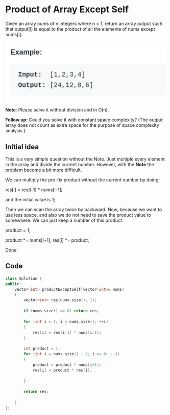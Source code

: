 # Product of Array Except Self

Given an array nums of n integers where n > 1,  return an array output such that output[i] is equal to the product of all the elements of nums except nums[i].

<p align = "center">   <img width = "500" src = "images/12_Product_Array_Except_Self_2020-01-07-13-26-44.png "> </p>

**Note**: Please solve it without division and in O(n).

**Follow up:**
Could you solve it with constant space complexity? (The output array does not count as extra space for the purpose of space complexity analysis.)

## Initial idea

This is a very simple question without the Note. Just multiple every element in the array and divide the current number. However, with the **Note** the problem become a bit more difficult.

We can multiply the pre-fix product without the current number by doing: 

res[i] = res[i-1] * nums[i-1]; 

and the initial value is 1; 

Then we can scan the array twice by backward. Now, because we want to use less space, and also we do not need to save the product value to somewhere. We can just keep a number of this product. 

product = 1; 

product *= nums[i+1]; 
res[i] *= product; 

Done: 

## Code

```cpp
class Solution {
public:
    vector<int> productExceptSelf(vector<int>& nums) 
    {
        vector<int> res(nums.size(), 1); 
        
        if (nums.size() == 0) return res; 
        
        for (int i = 1; i < nums.size(); ++i)
        {
            res[i] = res[i-1] * nums[i-1]; 
        }
        
        int product = 1; 
        for (int i = nums.size() - 2; i >= 0; --i)
        {
            product = product * nums[i+1]; 
            res[i] = product * res[i]; 
            
        }
        
        return res; 
        
    }
};
```